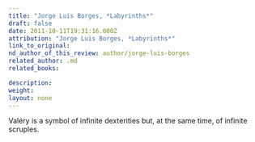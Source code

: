 ```yaml
---
title: "Jorge Luis Borges, *Labyrinths*"
draft: false
date: 2011-10-11T19:31:16.000Z
attribution: "Jorge Luis Borges, *Labyrinths*"
link_to_original:
nd_author_of_this_review: author/jorge-luis-borges
related_author: .md
related_books:

description:
weight:
layout: none
---
```

Valéry is a symbol of infinite dexterities but, at the same time, of infinite scruples.

